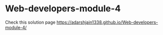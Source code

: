 # Web-developers-module-4
Check this solution page 
https://adarshjain1338.github.io/Web-developers-module-4/
